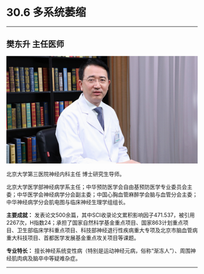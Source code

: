 # 30.6 多系统萎缩

---

## 樊东升 主任医师

![1686479648341](image/c30_006/1686479648341.png)

北京大学第三医院神经内科主任 博士研究生导师。

北京大学医学部神经病学系主任；中华预防医学会自由基预防医学专业委员会主委；中华医学会神经病学分会副主委；中国心胸血管麻醉学会脑与血管分会主委；中华神经病学分会肌电图与临床神经生理学组组长。

**主要成就：** 发表论文500余篇，其中SCI收录论文累积影响因子471.537，被引用2267次，H指数24；承担了国家自然科学基金重点项目、国家863计划重点项目、卫生部临床学科重点项目、科技部神经退行性疾病重大专项及北京市脑血管病重大科技项目、首都医学发展基金重点攻关项目等课题。

**专业特长：** 擅长神经系统变性病（特别是运动神经元病，俗称“渐冻人”）、周围神经肌肉病及脑卒中等疑难杂症。

---
